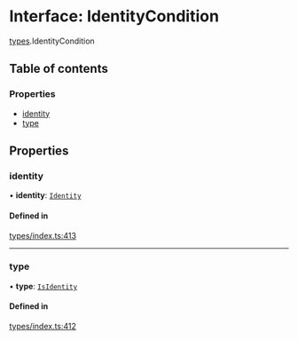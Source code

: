 # Interface: IdentityCondition

[types](../wiki/types).IdentityCondition

## Table of contents

### Properties

- [identity](../wiki/types.IdentityCondition#identity)
- [type](../wiki/types.IdentityCondition#type)

## Properties

### identity

• **identity**: [`Identity`](../wiki/api.entities.Identity.Identity)

#### Defined in

[types/index.ts:413](https://github.com/PolymathNetwork/polymesh-sdk/blob/31dfa0dc/src/types/index.ts#L413)

___

### type

• **type**: [`IsIdentity`](../wiki/types.ConditionType#isidentity)

#### Defined in

[types/index.ts:412](https://github.com/PolymathNetwork/polymesh-sdk/blob/31dfa0dc/src/types/index.ts#L412)
